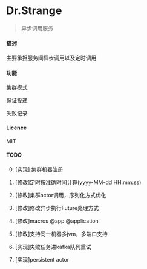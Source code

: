 Dr.Strange
====

> 异步调用服务

#### 描述

主要承担服务间异步调用以及定时调用

#### 功能

集群模式

保证投递

失败记录

#### Licence

MIT


#### TODO
0. [实现] 集群机器注册

1. [修改]定时按准确时间计算(yyyy-MM-dd HH:mm:ss)
2. [修改]集群actor调用，序列化方式优化
3. [修改]修改异步执行Future处理方式
4. [修改]macros @app @application
5. [修改]支持同一机器多jvm，多端口支持

6. [实现]失败任务进kafka队列重试
7. [实现]persistent actor
